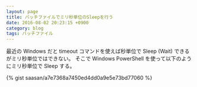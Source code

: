```yaml
---
layout: page
title: バッチファイルでミリ秒単位のSleepを行う
date: 2016-08-02 20:23:15 +0900
category: blog
tags: バッチファイル
---
```


最近の Windows だと timeout コマンドを使えば秒単位で Sleep (Wait) できるがミリ秒単位ではできない。
そこで Windows PowerShell を使って以下のようにミリ秒単位で Sleep する。

{% gist saasan/a7e7368a7450ed4dd0a9e5e73bd77060 %}
